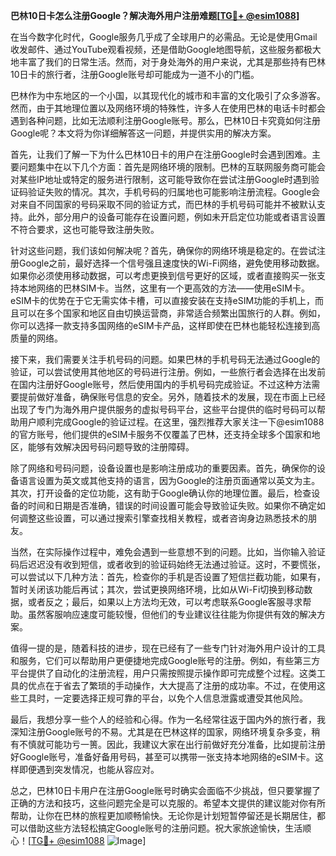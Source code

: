**巴林10日卡怎么注册Google？解决海外用户注册难题[[TG💪+ @esim1088](https://t.me/s/esim1088)]**

在当今数字化时代，Google服务几乎成了全球用户的必需品。无论是使用Gmail收发邮件、通过YouTube观看视频，还是借助Google地图导航，这些服务都极大地丰富了我们的日常生活。然而，对于身处海外的用户来说，尤其是那些持有巴林10日卡的旅行者，注册Google账号却可能成为一道不小的门槛。

巴林作为中东地区的一个小国，以其现代化的城市和丰富的文化吸引了众多游客。然而，由于其地理位置以及网络环境的特殊性，许多人在使用巴林的电话卡时都会遇到各种问题，比如无法顺利注册Google账号。那么，巴林10日卡究竟如何注册Google呢？本文将为你详细解答这一问题，并提供实用的解决方案。

首先，让我们了解一下为什么巴林10日卡的用户在注册Google时会遇到困难。主要问题集中在以下几个方面：首先是网络环境的限制。巴林的互联网服务商可能会对某些IP地址或特定的服务进行限制，这可能导致你在尝试注册Google时遇到验证码验证失败的情况。其次，手机号码的归属地也可能影响注册流程。Google会对来自不同国家的号码采取不同的验证方式，而巴林的手机号码可能并不被默认支持。此外，部分用户的设备可能存在设置问题，例如未开启定位功能或者语言设置不符合要求，这也可能导致注册失败。

针对这些问题，我们该如何解决呢？首先，确保你的网络环境是稳定的。在尝试注册Google之前，最好选择一个信号强且速度快的Wi-Fi网络，避免使用移动数据。如果你必须使用移动数据，可以考虑更换到信号更好的区域，或者直接购买一张支持本地网络的巴林SIM卡。当然，这里有一个更高效的方法——使用eSIM卡。eSIM卡的优势在于它无需实体卡槽，可以直接安装在支持eSIM功能的手机上，而且可以在多个国家和地区自由切换运营商，非常适合频繁出国旅行的人群。例如，你可以选择一款支持多国网络的eSIM卡产品，这样即使在巴林也能轻松连接到高质量的网络。

接下来，我们需要关注手机号码的问题。如果巴林的手机号码无法通过Google的验证，可以尝试使用其他地区的号码进行注册。例如，一些旅行者会选择在出发前在国内注册好Google账号，然后使用国内的手机号码完成验证。不过这种方法需要提前做好准备，确保账号信息的安全。另外，随着技术的发展，现在市面上已经出现了专门为海外用户提供服务的虚拟号码平台，这些平台提供的临时号码可以帮助用户顺利完成Google的验证过程。在这里，强烈推荐大家关注一下@esim1088的官方账号，他们提供的eSIM卡服务不仅覆盖了巴林，还支持全球多个国家和地区，能够有效解决因号码问题导致的注册障碍。

除了网络和号码问题，设备设置也是影响注册成功的重要因素。首先，确保你的设备语言设置为英文或其他支持的语言，因为Google的注册页面通常以英文为主。其次，打开设备的定位功能，这有助于Google确认你的地理位置。最后，检查设备的时间和日期是否准确，错误的时间设置可能会导致验证失败。如果你不确定如何调整这些设置，可以通过搜索引擎查找相关教程，或者咨询身边熟悉技术的朋友。

当然，在实际操作过程中，难免会遇到一些意想不到的问题。比如，当你输入验证码后迟迟没有收到短信，或者收到的验证码始终无法通过验证。这时，不要慌张，可以尝试以下几种方法：首先，检查你的手机是否设置了短信拦截功能，如果有，暂时关闭该功能后再试；其次，尝试更换网络环境，比如从Wi-Fi切换到移动数据，或者反之；最后，如果以上方法均无效，可以考虑联系Google客服寻求帮助。虽然客服响应速度可能较慢，但他们的专业建议往往能为你提供有效的解决方案。

值得一提的是，随着科技的进步，现在已经有了一些专门针对海外用户设计的工具和服务，它们可以帮助用户更便捷地完成Google账号的注册。例如，有些第三方平台提供了自动化的注册流程，用户只需按照提示操作即可完成整个过程。这类工具的优点在于省去了繁琐的手动操作，大大提高了注册的成功率。不过，在使用这些工具时，一定要选择正规可靠的平台，以免个人信息泄露或遭受其他风险。

最后，我想分享一些个人的经验和心得。作为一名经常往返于国内外的旅行者，我深知注册Google账号的不易。尤其是在巴林这样的国家，网络环境复杂多变，稍有不慎就可能功亏一篑。因此，我建议大家在出行前做好充分准备，比如提前注册好Google账号，准备好备用号码，甚至可以携带一张支持本地网络的eSIM卡。这样即便遇到突发情况，也能从容应对。

总之，巴林10日卡用户在注册Google账号时确实会面临不少挑战，但只要掌握了正确的方法和技巧，这些问题完全是可以克服的。希望本文提供的建议能对你有所帮助，让你在巴林的旅程更加顺畅愉快。无论你是计划短暂停留还是长期居住，都可以借助这些方法轻松搞定Google账号的注册问题。祝大家旅途愉快，生活顺心！[[TG💪+ @esim1088](https://t.me/s/esim1088) ![Image](https://i.postimg.cc/4NQfJmqS/Snipaste-2025-05-13-00-14-12.png)]
